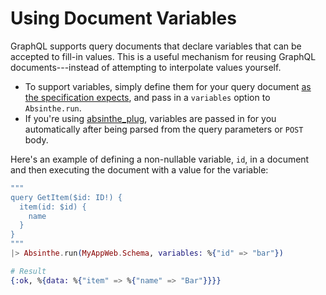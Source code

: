 # Using Document Variables

GraphQL supports query documents that declare variables that can be accepted to fill-in values. This is a useful mechanism for reusing GraphQL documents---instead of attempting to interpolate values yourself.

- To support variables, simply define them for your query document [as the specification expects](https://facebook.github.io/graphql/#sec-Language.Query-Document.Variables), and pass in a `variables` option to `Absinthe.run`.
- If you're using [absinthe_plug](https://github.com/absinthe-graphql/absinthe_plug), variables are passed in for you automatically after being parsed
from the query parameters or `POST` body.

Here's an example of defining a non-nullable variable, `id`, in a document and then executing the document with a value for the variable:

```elixir
"""
query GetItem($id: ID!) {
  item(id: $id) {
    name
  }
}
"""
|> Absinthe.run(MyAppWeb.Schema, variables: %{"id" => "bar"})

# Result
{:ok, %{data: %{"item" => %{"name" => "Bar"}}}}
```
